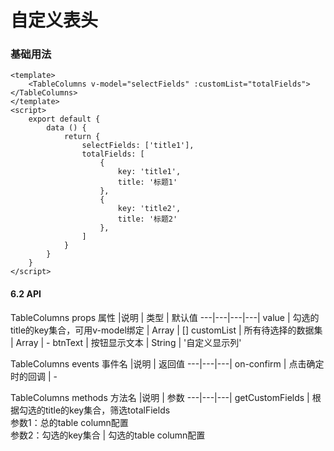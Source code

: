 # 自定义表头

### 基础用法
```vue
<template>
	<TableColumns v-model="selectFields" :customList="totalFields"></TableColumns>
</template>
<script>
    export default {
        data () {
            return {
                selectFields: ['title1'],
				totalFields: [
					{
						key: 'title1',
						title: '标题1'
					},
					{
						key: 'title2',
						title: '标题2'
					},
				]
            }
        }
    }
</script>
```		
#### 6.2 API
TableColumns props
属性 |说明 | 类型 | 默认值
---|---|---|---|
value | 勾选的title的key集合，可用v-model绑定 | Array | []
customList | 所有待选择的数据集 | Array | -
btnText | 按钮显示文本 | String | '自定义显示列'
<br/>

TableColumns events
事件名 |说明 | 返回值
---|---|---|
on-confirm | 点击确定时的回调 | -
<br/>

TableColumns methods
方法名 |说明 | 参数
---|---|---|
getCustomFields | 根据勾选的title的key集合，筛选totalFields<br/>参数1：总的table column配置<br/>参数2：勾选的key集合 | 勾选的table column配置
<br/>